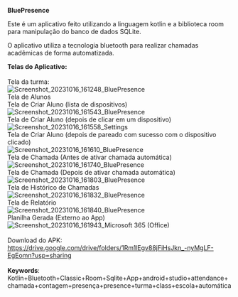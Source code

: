 **BluePresence**

Este é um aplicativo feito utilizando a linguagem kotlin e a biblioteca room para manipulação do banco de dados SQLite.

O aplicativo utiliza a tecnologia bluetooth para realizar chamadas acadêmicas de forma automatizada.

**Telas do Aplicativo:**
<br>
<br>
Tela da turma:
<br>
![Screenshot_20231016_161248_BluePresence](https://github.com/LuisFalci/BluePresence/assets/78694561/94d501f5-e0fb-48a5-9380-cabeac977ea6)
<br>
Tela de Alunos
<br>
Tela de Criar Aluno (lista de dispositivos)
<br>
![Screenshot_20231016_161543_BluePresence](https://github.com/LuisFalci/BluePresence/assets/78694561/97c0ce32-082a-4bd2-b235-476d5d597b3f)
<br>
Tela de Criar Aluno (depois de clicar em um dispositivo)
<br>
![Screenshot_20231016_161558_Settings](https://github.com/LuisFalci/BluePresence/assets/78694561/24c59287-99ad-4918-858f-3ae43e485df1)
<br>
Tela de Criar Aluno (depois de pareado com sucesso com o dispositivo clicado)
<br>
![Screenshot_20231016_161610_BluePresence](https://github.com/LuisFalci/BluePresence/assets/78694561/ee9933db-2cf0-4b6b-bda3-b7e8082afff2)
<br>
Tela de Chamada (Antes de ativar chamada automática)
<br>
![Screenshot_20231016_161740_BluePresence](https://github.com/LuisFalci/BluePresence/assets/78694561/e82b41a4-382b-46e1-873a-6a2a964791d0)
<br>
Tela de Chamada (Depois de ativar chamada automática)
<br>
![Screenshot_20231016_161803_BluePresence](https://github.com/LuisFalci/BluePresence/assets/78694561/74ddf53d-2bb3-436c-bb24-48a9f0e6a4ca)
<br>
Tela de Histórico de Chamadas
<br>
![Screenshot_20231016_161832_BluePresence](https://github.com/LuisFalci/BluePresence/assets/78694561/428f3e02-9829-4f00-98c0-ac0d2109629f)
<br>
Tela de Relatório
<br>
![Screenshot_20231016_161840_BluePresence](https://github.com/LuisFalci/BluePresence/assets/78694561/f49a6054-bb22-48f6-89cc-853351293944)
<br>
Planilha Gerada (Externo ao App)
<br>
![Screenshot_20231016_161943_Microsoft 365 (Office)](https://github.com/LuisFalci/BluePresence/assets/78694561/55fe5127-bd43-4f6e-843f-3deccf367473)
<br>
<br>
Download do APK:
<br>
https://drive.google.com/drive/folders/1Rm1lEgv88jFiHsJkn_-nyMgLF-EgEomn?usp=sharing
<br>
<br>
**Keywords**: 
Kotlin+Bluetooth+Classic+Room+Sqlite+App+android+studio+attendance+chamada+contagem+presença+presence+turma+class+escola+automática







